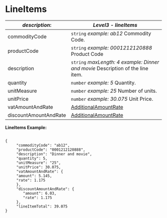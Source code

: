 
# LineItems

| *description*: | *Level3 - lineItems*|
|----|----|
| commodityCode |    ``` string ```   *example: ab12* Commodity Code.|
| productCode |    ``` string ```   *example: 0001212120888* Product Code|
| description |    ``` string ```   *maxLength: 4 example: Dinner and movie* Description of the line item.|
| quantity |    ``` number ```   *example: 5* Quantity.|
| unitMeasure |    ``` number ```   *example: 25* Number of units.|
| unitPrice |    ``` number ```   *example: 30.075* Unit Price.|
| vatAmountAndRate | [AdditionalAmountRate](?path=docs/schemas-md/AdditionalAmountRate.md)|
| discountAmountAndRate | [AdditionalAmountRate](?path=docs/schemas-md/AdditionalAmountRate.md)|

**LineItems Example:**

```{r}

{
     "commodityCode": "ab12",
     "productCode": "0001212120888",
     "description": "Dinner and movie",
     "quantity": 5,
     "unitMeasure": "25",
     "unitPrice": 30.075,
     "vatAmountAndRate": {
     "amount": 5.145,
     "rate": 1.175
     },
     "discountAmountAndRate": {
        "amount": 6.03,
        "rate": 1.175
     },
     "lineItemTotal": 39.075
}
```  







